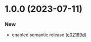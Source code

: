 # 1.0.0 (2023-07-11)


### New

* enabled semantic release ([c02169d](https://github.com/VikashChauhan51/random-generator/commit/c02169d3bd3e8cd89e5c355e00bb33c3b6f036e8))
